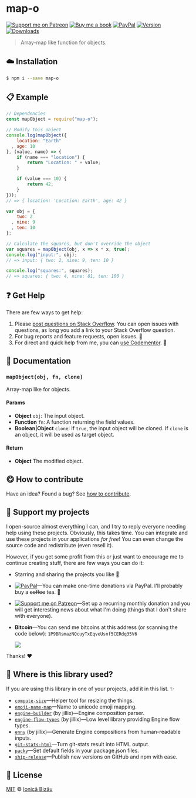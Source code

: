 
# map-o

 [![Support me on Patreon][badge_patreon]][patreon] [![Buy me a book][badge_amazon]][amazon] [![PayPal][badge_paypal_donate]][paypal-donations] [![Version](https://img.shields.io/npm/v/map-o.svg)](https://www.npmjs.com/package/map-o) [![Downloads](https://img.shields.io/npm/dt/map-o.svg)](https://www.npmjs.com/package/map-o)

> Array-map like function for objects.

## :cloud: Installation

```sh
$ npm i --save map-o
```


## :clipboard: Example



```js
// Dependencies
const mapObject = require("map-o");

// Modify this object
console.log(mapObject({
    location: "Earth"
  , age: 10
}, (value, name) => {
    if (name === "location") {
        return "Location: " + value;
    }

    if (value === 10) {
        return 42;
    }
}));
// => { location: 'Location: Earth', age: 42 }

var obj = {
    two: 2
  , nine: 9
  , ten: 10
};

// Calculate the squares, but don't override the object
var squares = mapObject(obj, x => x * x, true);
console.log("input:", obj);
// => input: { two: 2, nine: 9, ten: 10 }

console.log("squares:", squares);
// => squares: { two: 4, nine: 81, ten: 100 }
```

## :question: Get Help

There are few ways to get help:

 1. Please [post questions on Stack Overflow](https://stackoverflow.com/questions/ask). You can open issues with questions, as long you add a link to your Stack Overflow question.
 2. For bug reports and feature requests, open issues. :bug:
 3. For direct and quick help from me, you can [use Codementor](https://www.codementor.io/johnnyb). :rocket:


## :memo: Documentation


### `mapObject(obj, fn, clone)`
Array-map like for objects.

#### Params
- **Object** `obj`: The input object.
- **Function** `fn`: A function returning the field values.
- **Boolean|Object** `clone`: If `true`, the input object will be cloned. If `clone` is an object, it will be used as target object.

#### Return
- **Object** The modified object.



## :yum: How to contribute
Have an idea? Found a bug? See [how to contribute][contributing].


## :sparkling_heart: Support my projects

I open-source almost everything I can, and I try to reply everyone needing help using these projects. Obviously,
this takes time. You can integrate and use these projects in your applications *for free*! You can even change the source code and redistribute (even resell it).

However, if you get some profit from this or just want to encourage me to continue creating stuff, there are few ways you can do it:

 - Starring and sharing the projects you like :rocket:
 - [![PayPal][badge_paypal]][paypal-donations]—You can make one-time donations via PayPal. I'll probably buy a ~~coffee~~ tea. :tea:
 - [![Support me on Patreon][badge_patreon]][patreon]—Set up a recurring monthly donation and you will get interesting news about what I'm doing (things that I don't share with everyone).
 - **Bitcoin**—You can send me bitcoins at this address (or scanning the code below): `1P9BRsmazNQcuyTxEqveUsnf5CERdq35V6`

    ![](https://i.imgur.com/z6OQI95.png)

Thanks! :heart:


## :dizzy: Where is this library used?
If you are using this library in one of your projects, add it in this list. :sparkles:


 - [`compute-size`](https://github.com/IonicaBizau/compute-size#readme)—Helper tool for resizing the things.
 - [`emoji-name-map`](https://github.com/IonicaBizau/emoji-name-map#readme)—Name to unicode emoji mapping.
 - [`engine-builder`](https://github.com/IonicaBizau/engine-parser) (by jillix)—Engine composition parser.
 - [`engine-flow-types`](https://github.com/jillix/engine-flow-types#readme) (by jillix)—Low level library providing Engine flow types.
 - [`enny`](https://github.com/IonicaBizau/enny) (by jillix)—Generate Engine compositions from human-readable inputs.
 - [`git-stats-html`](https://github.com/IonicaBizau/git-stats-html#readme)—Turn git-stats result into HTML output.
 - [`packy`](https://github.com/IonicaBizau/packy#readme)—Set default fields in your package.json files.
 - [`ship-release`](https://github.com/IonicaBizau/ship-release#readme)—Publish new versions on GitHub and npm with ease.

## :scroll: License

[MIT][license] © [Ionică Bizău][website]

[badge_patreon]: http://ionicabizau.github.io/badges/patreon.svg
[badge_amazon]: http://ionicabizau.github.io/badges/amazon.svg
[badge_paypal]: http://ionicabizau.github.io/badges/paypal.svg
[badge_paypal_donate]: http://ionicabizau.github.io/badges/paypal_donate.svg
[patreon]: https://www.patreon.com/ionicabizau
[amazon]: http://amzn.eu/hRo9sIZ
[paypal-donations]: https://www.paypal.com/cgi-bin/webscr?cmd=_s-xclick&hosted_button_id=RVXDDLKKLQRJW
[donate-now]: http://i.imgur.com/6cMbHOC.png

[license]: http://showalicense.com/?fullname=Ionic%C4%83%20Biz%C4%83u%20%3Cbizauionica%40gmail.com%3E%20(https%3A%2F%2Fionicabizau.net)&year=2015#license-mit
[website]: https://ionicabizau.net
[contributing]: /CONTRIBUTING.md
[docs]: /DOCUMENTATION.md
